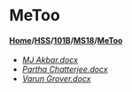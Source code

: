 # MeToo
#### [Home](../../../..)/[HSS](../../..)/[101B](../..)/[MS18](..)/[MeToo]()
- [_MJ Akbar.docx_](MJ%20Akbar.docx)
- [_Partha Chatterjee.docx_](Partha%20Chatterjee.docx)
- [_Varun Grover.docx_](Varun%20Grover.docx)
